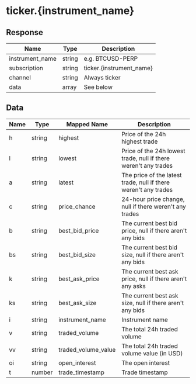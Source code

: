 # ticker.{instrument_name}

## Response

| Name            | Type   | Description |
|-----------------|--------|-------------|
| instrument_name | string | e.g. BTCUSD-PERP |
| subscription    | string | ticker.{instrument_name} |
| channel         | string | Always ticker |
| data            | array  | See below |

## Data

| Name | Type   | Mapped Name         | Description |
|------|--------|---------------------|-------------|
| h    | string | highest             | Price of the 24h highest trade |
| l    | string | lowest              | Price of the 24h lowest trade, null if there weren't any trades |
| a    | string | latest              | The price of the latest trade, null if there weren't any trades |
| c    | string | price_chance        | 24-hour price change, null if there weren't any trades |
| b    | string | best_bid_price      | The current best bid price, null if there aren't any bids |
| bs   | string | best_bid_size       | The current best bid size, null if there aren't any bids |
| k    | string | best_ask_price      | The current best ask price, null if there aren't any asks |
| ks   | string | best_ask_size       | The current best ask size, null if there aren't any bids |
| i    | string | instrument_name     | Instrument name |
| v    | string | traded_volume       | The total 24h traded volume |
| vv   | string | traded_volume_value | The total 24h traded volume value (in USD) |
| oi   | string | open_interest       | The open interest |
| t    | number | trade_timestamp     | Trade timestamp |
